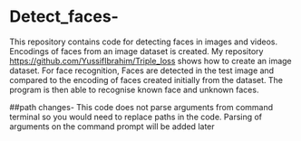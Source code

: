 # Detect_faces-
This repository contains code for detecting faces in images and videos. Encodings of faces from an image dataset is created. My repository https://github.com/YussifIbrahim/Triple_loss shows how to create an image dataset. For face recognition, Faces are detected in the test image and compared to the encoding of faces created initially from the dataset. The program is then able to recognise known face and unknown faces.




##path changes-
This code does not parse arguments from command terminal so you would need to replace paths in the code. Parsing of arguments on the command prompt will be added later

